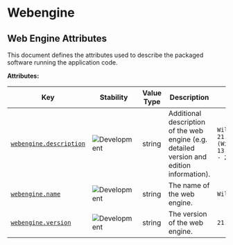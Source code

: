 <!-- NOTE: THIS FILE IS AUTOGENERATED. DO NOT EDIT BY HAND. -->
<!-- see templates/registry/markdown/attribute_namespace.md.j2 -->

# Webengine

## Web Engine Attributes

This document defines the attributes used to describe the packaged software running the application code.

**Attributes:**

| Key | Stability | Value Type | Description | Example Values |
|---|---|---|---|---|
| <a id="webengine-description" href="#webengine-description">`webengine.description`</a> | ![Development](https://img.shields.io/badge/-development-blue) | string | Additional description of the web engine (e.g. detailed version and edition information). | `WildFly Full 21.0.0.Final (WildFly Core 13.0.1.Final) - 2.2.2.Final` |
| <a id="webengine-name" href="#webengine-name">`webengine.name`</a> | ![Development](https://img.shields.io/badge/-development-blue) | string | The name of the web engine. | `WildFly` |
| <a id="webengine-version" href="#webengine-version">`webengine.version`</a> | ![Development](https://img.shields.io/badge/-development-blue) | string | The version of the web engine. | `21.0.0` |

